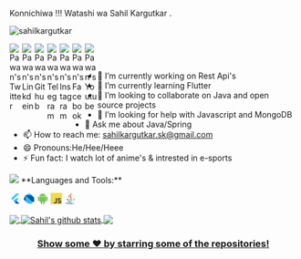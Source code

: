 
Konnichiwa !!! Watashi wa Sahil Kargutkar .

<p align="left"> <img src="https://komarev.com/ghpvc/?username=sahilkargutkar&label=Views&color=blue&style=plastic" alt="sahilkargutkar" /> </p>

<a href="https://twitter.com/imthepk">
  <img align="left" alt="Pawan's Twitter" width="22px" src="https://cdn.jsdelivr.net/npm/simple-icons@v3/icons/twitter.svg" />
</a>
<a href="https://linkedin.com/in/imthepk">
  <img align="left" alt="Pawan's Linkdein" width="22px" src="https://cdn.jsdelivr.net/npm/simple-icons@v3/icons/linkedin.svg" />
</a>
<a href="https://github.com/iampawan">
  <img align="left" alt="Pawan's Github" width="22px" src="https://cdn.jsdelivr.net/npm/simple-icons@v3/icons/github.svg" />
</a>
<a href="https://t.me/imthepk">
  <img align="left" alt="Pawan's Telegram" width="22px" src="https://cdn.jsdelivr.net/npm/simple-icons@v3/icons/telegram.svg" />
</a>
<a href="https://instagram.com/codepur_ka_superhero/">
  <img align="left" alt="Pawan's Instagram" width="22px" src="https://cdn.jsdelivr.net/npm/simple-icons@v3/icons/instagram.svg" />
</a>
<a href="https://www.facebook.com/imthepk/">
  <img align="left" alt="Pawan's Facebook" width="22px" src="https://cdn.jsdelivr.net/npm/simple-icons@v3/icons/facebook.svg" />
</a>
<a href="https://www.youtube.com/mtechviral/">
  <img align="left" alt="Pawan's Youtube" width="22px" src="https://cdn.jsdelivr.net/npm/simple-icons@v3/icons/youtube.svg" />
</a>

<br/>
<br/>   

- 🔭 I’m currently working on Rest Api's
- 🌱 I’m currently learning Flutter
- 👯 I’m looking to collaborate on Java and open source projects
- 🤔 I’m looking for help with Javascript and MongoDB
- 💬 Ask me about Java/Spring
- 📫 How to reach me: sahilkargutkar.sk@gmail.com
- 😄 Pronouns:He/Hee/Heee
- ⚡ Fun fact: I watch lot of anime's & intrested in e-sports

<img src ="https://github-readme-stats.vercel.app/api?username=sahilkargutkar&&show_icons=true&title_color=ffffff&icon_color=bb2acf&text_color=daf7dc&bg_color=151515">
**Languages and Tools:**  

<code><img height="20" src="https://raw.githubusercontent.com/github/explore/80688e429a7d4ef2fca1e82350fe8e3517d3494d/topics/flutter/flutter.png"></code>
<code><img height="20" src="https://raw.githubusercontent.com/github/explore/80688e429a7d4ef2fca1e82350fe8e3517d3494d/topics/dart/dart.png"></code>
<code><img height="20" src="https://raw.githubusercontent.com/github/explore/80688e429a7d4ef2fca1e82350fe8e3517d3494d/topics/android/android.png"></code>
<code><img height="20" src="https://raw.githubusercontent.com/github/explore/80688e429a7d4ef2fca1e82350fe8e3517d3494d/topics/javascript/javascript.png"></code>
<code><img height="20" src="https://raw.githubusercontent.com/github/explore/80688e429a7d4ef2fca1e82350fe8e3517d3494d/topics/java/java.png"></code>    

<a href="https://github.com/sahilkargutkar">
  <img align="center" src="https://github-readme-stats.vercel.app/api/top-langs/?username=sahilkargutkar&theme=dark&hide_langs_below=1" />
</a>
<a href="https://github.com/sahilkargutkar">
 <img align="center" src="https://github-readme-stats.vercel.app/api?username=sahilkargutkar&show_icons=true&theme=dark&line_height=27" alt="Sahil's github stats"/>
</a>
<a href="https://github.com/iampawan/FlutterExampleApps">
  <img align="center" src="https://github-readme-stats.vercel.app/api/pin/?username=Sahil&repo=FlutterExampleApps&theme=dark" />

<div align="center">

### Show some ❤️ by starring some of the repositories!

</div>
